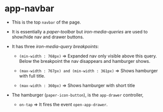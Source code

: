 # app-navbar

* This is the top `navbar` of the page.

* It is essentially a _*paper-toolbar*_ but _*iron-media-queries*_ are used to
show/hide nav and drawer buttons.

* It has three _*iron-media-query breakpoints*_:

  + `(min-width : 768px)` => Expanded nav only visible above this query.
  Below the breakpoint the nav disappears and hamburger shows.

  + `(max-width : 767px) and (min-width : 361px)` => Shows hamburger with full
  title.

  + `(max-width : 360px)` => Shows hamburger with short title

* The hamburger (`paper-icon-button`), is the `app-drawer` controller,

  + `on-tap` => It fires the event `open-app-drawer`.
